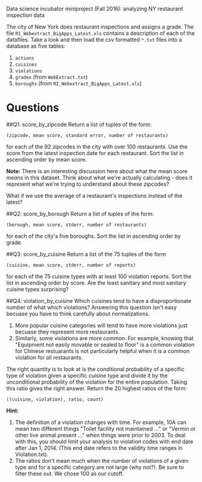 Data science incubator miniproject (Fall 2016): analyzing NY restaurant inspection data

The city of New York does restaurant inspections and assigns a grade.
The file `RI_Webextract_BigApps_Latest.xls` contains a description of each of
the datafiles.  Take a look and then load the csv formatted `*.txt` files into
a database as five tables:
1. `actions`
2. `cuisines`
3. `violations`
4. `grades` (from `WebExtract.txt`)
5. `boroughs` (from `RI_Webextract_BigApps_Latest.xls`)

# Questions

##Q1: score_by_zipcode
Return a list of tuples of the form:

    (zipcode, mean score, standard error, number of restaurants)

for each of the 92 zipcodes in the city with over 100 restaurants. Use the
score from the latest inspection date for each restaurant. Sort the list in
ascending order by mean score.

**Note:** There is an interesting discussion here about what the mean score
*means* in this dataset. Think about what we're actually calculating -
does it represent what we're trying to understand about these zipcodes?

What if we use the average of a restaurant's inspections instead of the latest?

##Q2: score_by_borough
Return a list of tuples of the form:

    (borough, mean score, stderr, number of restaurants)

for each of the city's five boroughs. Sort the list in ascending order by grade.

##Q3: score_by_cuisine
Return a list of the 75 tuples of the form

    (cuisine, mean score, stderr, number of reports)

for each of the 75 cuisine types with at least 100 violation reports. Sort the
list in ascending order by score. Are the least sanitary and most sanitary
cuisine types surprising?

##Q4: violation_by_cuisine
Which cuisines tend to have a disproportionate number of what which violations?
Answering this question isn't easy becuase you have to think carefully about
normalizations.

1. More popular cuisine categories will tend to have more violations just
   becuase they represent more restaurants.
2. Similarly, some violations are more common.  For example, knowing that
   "Equipment not easily movable or sealed to floor" is a common violation for
   Chinese restuarants is not particularly helpful when it is a common
   violation for all restaurants.

The right quantity is to look at is the conditional probability of a specific
type of violation given a specific cuisine type and divide it by the
unconditional probability of the violation for the entire population. Taking
this ratio gives the right answer.  Return the 20 highest ratios of the form:

    ((cuisine, violation), ratio, count)

**Hint:**
1. The definition of a violation changes with time.  For example, 10A can mean
   two different things "Toilet facility not maintained ..." or "Vermin or
   other live animal present ..." when things were prior to 2003. To deal with
   this, you should limit your analysis to violation codes with end date after
   Jan 1, 2014. (This end date refers to the validity time ranges in
   Violation.txt).
2. The ratios don't mean much when the number of violations of a given type and
   for a specific category are not large (why not?).  Be sure to filter these
   out.  We chose 100 as our cutoff.

